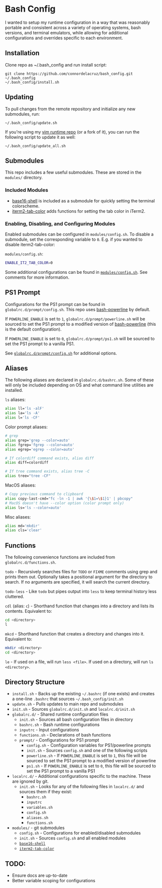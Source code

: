 # Bash Config

I wanted to setup my runtime configuration in a way that was reasonably portable
and consistent across a variety of operating systems, bash versions, and
terminal emulators, while allowing for additional configurations and overrides
specific to each environment.


## Installation

Clone repo as ~/.bash_config and run install script:

```
git clone https://github.com/connordelacruz/bash_config.git ~/.bash_config
~/.bash_config/install.sh
```


## Updating

To pull changes from the remote repository and initialize any new submodules,
run:

```
~/.bash_config/update.sh
```

If you're using my [vim runtime
repo](https://github.com/connordelacruz/vim_runtime) (or a fork of it), you can
run the following script to update it as well:

```
~/.bash_config/update_all.sh
```


## Submodules

This repo includes a few useful submodules. These are stored in the `modules/`
directory.

### Included Modules

- [base16-shell](https://github.com/chriskempson/base16-shell) is included as a
submodule for quickly setting the terminal colorscheme.
- [iterm2-tab-color](https://github.com/connordelacruz/iterm2-tab-color)
  adds functions for setting the tab color in iTerm2.


### Enabling, Disabling, and Configuring Modules

Enabled submodules can be configured in `modules/config.sh`. To
disable a submodule, set the corresponding variable to `0`. E.g. if you wanted
to disable iterm2-tab-color:

`modules/config.sh`:

```bash
ENABLE_IT2_TAB_COLOR=0
```

Some additional configurations can be found in
[`modules/config.sh`](modules/config.sh). See comments for more information.


## PS1 Prompt

Configurations for the PS1 prompt can be found in `globalrc.d/prompt/config.sh`.
This repo uses [bash-powerline](https://github.com/riobard/bash-powerline) by
default.

If `POWERLINE_ENABLE` is set to `1`, `globalrc.d/prompt/powerline.sh` will be
sourced to set the PS1 prompt to a modified version of
[bash-powerline](https://github.com/riobard/bash-powerline) (this is the default
configuration).

If `POWERLINE_ENABLE` is set to `0`, `globalrc.d/prompt/ps1.sh` will be sourced
to set the PS1 prompt to a vanilla PS1.

See [`globalrc.d/prompt/config.sh`](globalrc.d/prompt/config.sh) for additional
options.


## Aliases

The following aliases are declared in `globalrc.d/bashrc.sh`. Some of these will
only be included depending on OS and what command line utilities are installed.


`ls` aliases:

```bash
alias ll='ls -alF'
alias la='ls -A'
alias l='ls -CF'
```


Color prompt aliases:

```bash
# grep
alias grep='grep --color=auto'
alias fgrep='fgrep --color=auto'
alias egrep='egrep --color=auto'

# If colordiff command exists, alias diff
alias diff=colordiff

# If tree command exists, alias tree -C
alias tree="tree -CF"
```


MacOS aliases:

```bash
# Copy previous command to clipboard
alias copy-last-cmd="fc -ln -1 | awk '{\$1=\$1}1' | pbcopy"
# MacOS doesn't have --color option (color prompt only)
alias ls='ls --color=auto'
```


Misc aliases:

```bash
alias md='mkdir'
alias cls='clear'
```


## Functions

The following convenience functions are included from `globalrc.d/functions.sh`.

`todo` - Recursively searches files for `TODO` or `FIXME` comments using grep
and prints them out. Optionally takes a positional argument for the directory to
search. If no arguments are specified, it will search the current directory.


`todo-less` - Like `todo` but pipes output into `less` to keep terminal history
less cluttered.


`cdl` (alias: `c`) - Shorthand function that changes into a directory and lists
its contents. Equivalent to:

```bash
cd <directory>
l
```


`mkcd` - Shorthand function that creates a directory and changes into it.
Equivalent to:

```bash
mkdir <directory>
cd <directory>
```


`le` - If used on a file, will run `less <file>`. If used on a directory, will
run `ls <directory>`.


## Directory Structure

- `install.sh` - Backs up the existing `~/.bashrc` (if one exists) and creates a
  one-line `.bashrc` that sources `~/.bash_config/init.sh`
- `update.sh` - Pulls updates to main repo and submodules
- `init.sh` - Sources `globalrc.d/init.sh` and `localrc.d/init.sh`
- `globalrc.d/` - Shared runtime configuration files  
    - `init.sh` - Sources all bash configuration files in directory
    - `bashrc.sh` - Bash runtime configurations
    - `inputrc` - Input configurations
    - `functions.sh` - Declarations of bash functions
    - `prompt/` - Configurations for PS1 prompt
        - `config.sh` - Configuration variables for PS1/powerline prompts
        - `init.sh` - Sources `config.sh` and one of the following scripts
        - `powerline.sh` - If `POWERLINE_ENABLE` is set to `1`, this file will
          be sourced to set the PS1 prompt to a modified version of powerline
        - `ps1.sh` - If `POWERLINE_ENABLE` is set to `0`, this file will
          be sourced to set the PS1 prompt to a vanilla PS1
- `localrc.d/` - Additional configurations specific to the machine. These are
  ignored by git.  
    - `init.sh` - Looks for any of the following files in `localrc.d/` and
      sources them if they exist:
        - `bashrc.sh`
        - `inputrc`
        - `variables.sh`
        - `config.sh`
        - `aliases.sh`  
        - `functions.sh`
- `modules/` - git submodules  
    - `config.sh` - Configurations for enabled/disabled submodules
    - `init.sh` - Sources `config.sh` and all enabled modules
    - [`base16-shell`](https://github.com/chriskempson/base16-shell)
    - [`iterm2-tab-color`](https://github.com/connordelacruz/iterm2-tab-color)


## TODO:

- Ensure docs are up-to-date
- Better variable scoping for configurations

